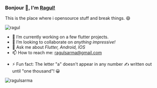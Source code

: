 ### Bonjour 👋, I'm [Ragul!](http://linkedin.com/in/ragul-nathan)


This is the place where i opensource stuff and break things. :smile:

<p align="left"> <img src="https://komarev.com/ghpvc/?username=ragulsarma&label=Profile%20views&color=0e75b6&style=flat" alt="ragul" /> </p>

- 🔭 I’m currently working on a few flutter projects.
- 👯 I’m looking to collaborate on *anything impressive!*
- 💬 Ask me about *Flutter, Android, IOS*
- 📫 How to reach me: ragulsarma@gmail.com
<!-- - 😄 Pronouns: he/his/him -->
- ⚡ Fun fact: The letter "a" doesn't appear in any number :writing_hand: written out until "one thousand"! :grinning:

<!-- <p><img align="left" src="https://github-readme-stats.vercel.app/api/top-langs?username=ragulsarma&show_icons=true&locale=en&layout=compact" alt="ragulsarma" /></p>

<p>&nbsp;<img align="center" src="https://github-readme-stats.vercel.app/api?username=ragulsarma&show_icons=true&locale=en" alt="ragulsarma" /></p> -->

<p><img align="center" src="https://github-readme-streak-stats.herokuapp.com/?user=ragulsarma&" alt="ragulsarma" /></p>
